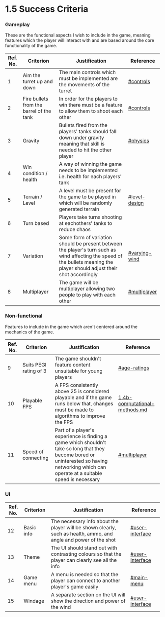 # 1.5 Success Criteria

### Gameplay

These are the functional aspects I wish to include in the game, meaning features which the player will interact with and are based around the core functionality of the game.

| Ref. No. | Criterion                                | Justification                                                                                                                                                              | Reference                                                                         |
| -------- | ---------------------------------------- | -------------------------------------------------------------------------------------------------------------------------------------------------------------------------- | --------------------------------------------------------------------------------- |
| 1        | Aim the turret up and down               | The main controls which must be implemented are the movements of the turret                                                                                                | [#controls](1.4a-features-of-the-proposed-solution.md#controls "mention")         |
| 2        | Fire bullets from the barrel of the tank | In order for the players to win there must be a feature to allow them to shoot each other                                                                                  | [#controls](1.4a-features-of-the-proposed-solution.md#controls "mention")         |
| 3        | Gravity                                  | Bullets fired from the players' tanks should fall down under gravity meaning that skill is needed to hit the other player                                                  | [#physics](1.4a-features-of-the-proposed-solution.md#physics "mention")           |
| 4        | Win condition / health                   | A way of winning the game needs to be implemented i.e. health for each players' tank                                                                                       |                                                                                   |
| 5        | Terrain / Level                          | A level must be present for the game to be played in which will be randomly generated terrain                                                                              | [#level-design](1.4a-features-of-the-proposed-solution.md#level-design "mention") |
| 6        | Turn based                               | Players take turns shooting at eachothers' tanks to reduce chaos                                                                                                           |                                                                                   |
| 7        | Variation                                | Some form of variation should be present between the player's turn such as wind affecting the speed of the bullets meaning the player should adjust their shot accordingly | [#varying-wind](1.4a-features-of-the-proposed-solution.md#varying-wind "mention") |
| 8        | Multiplayer                              | The game will be multiplayer allowing two people to play with each other                                                                                                   | [#multiplayer](1.4a-features-of-the-proposed-solution.md#multiplayer "mention")   |

### Non-functional

Features to include in the game which aren't centered around the mechanics of the game.

| Ref. No. | Criterion              | Justification                                                                                                                                                                               | Reference                                                                       |
| -------- | ---------------------- | ------------------------------------------------------------------------------------------------------------------------------------------------------------------------------------------- | ------------------------------------------------------------------------------- |
| 9        | Suits PEGI rating of 3 | The game shouldn't feature content unsuitable for young players                                                                                                                             | [#age-ratings](1.2-stakeholders.md#age-ratings "mention")                       |
| 10       | Playable FPS           | A FPS consistently above 25 is considered playable and if the game runs below that, changes must be made to algorithms to improve the FPS                                                   | [1.4b-computational-methods.md](1.4b-computational-methods.md "mention")        |
| 11       | Speed of connecting    | Part of a player's experience is finding a game which shouldn't take so long that they become bored or uninterested so having networking which can operate at a suitable speed is necessary | [#multiplayer](1.4a-features-of-the-proposed-solution.md#multiplayer "mention") |

### UI

| Ref. No. | Criterion  | Justification                                                                                                     | Reference                                                                             |
| -------- | ---------- | ----------------------------------------------------------------------------------------------------------------- | ------------------------------------------------------------------------------------- |
| 12       | Basic info | The necessary info about the player will be shown clearly, such as health, ammo, and angle and power of the shot  | [#user-interface](1.4a-features-of-the-proposed-solution.md#user-interface "mention") |
| 13       | Theme      | The UI should stand out with contrasting colours so that the player can clearly see all the info                  | [#user-interface](1.4a-features-of-the-proposed-solution.md#user-interface "mention") |
| 14       | Game menu  | A menu is needed so that the player can connect to another player's game easily                                   | [#main-menu](1.4a-features-of-the-proposed-solution.md#main-menu "mention")           |
| 15       | Windage    | A separate section on the UI will show the direction and power of the wind                                        | [#user-interface](1.4a-features-of-the-proposed-solution.md#user-interface "mention") |
